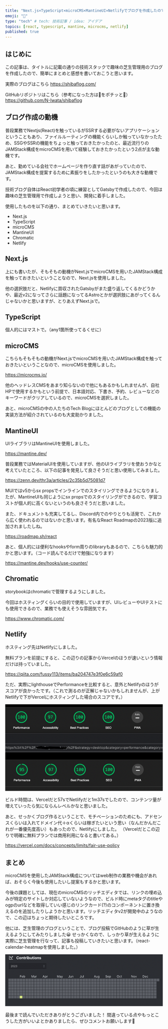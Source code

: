 ```yaml
---
title: "Next.js×TypeScript×microCMS×MantineUI×Netlifyでブログを作成したのでまとめと感想"
emoji: "🌱"
type: "tech" # tech: 技術記事 / idea: アイデア
topics: [react, typescript, mantine, microcms, netlify]
published: true
---
```


## はじめに

この記事は、タイトルに記載の通りの技術スタックで趣味の芝生管理用のブログを作成したので、簡単にまとめと感想を書いておこうと思います。

実際のブログはこちら
https://shibaflog.com/

GitHubリポジトリはこちら（参考になった方は🌟をポチッと🙏）
https://github.com/N-Iwata/shibaflog

## ブログ作成の動機

普段業務でNextjs(React)を触っているがSSRする必要がないアプリケーションということもあり、ファイルルーティングの機能くらいしか触っていなかったため、SSGやSSRの機能をちょっと触っておきたかったのと、最近流行りのJAMStack構成をmicroCMSを用いて経験しておきたかったという2点が主な動機です。

あと、勤めている会社でホームページを作り直す話があがっていたので、JAMStack構成を提案するために素振りをしたかったというのも大きな動機です。

技術ブログ自体はReact初学者の頃に練習としてGatsbyで作成したので、今回は趣味の芝生管理用で作成しようと思い、開発に着手しました。

使用したものを以下の通り、まとめていきたいと思います。

- Next.js
- TypeScript
- microCMS
- MantineUI
- Chromatic
- Netlify

## Next.js

上にも書いたが、そもそもの動機がNext.jsでmicroCMSを用いたJAMStack構成を触っておきたいということなので、Next.jsを使用しました。

他の選択肢だと、Netlifyに買収されたGatsbyがまた盛り返してくるかどうかや、最近v2になってさらに話題になってるAstroとかが選択肢にあがってくるんじゃないかと思いますが、とりあえずNext.jsで。

## TypeScript

個人的にはマストで。（any1箇所使ってるくせに）

## microCMS

こちらもそもそもの動機がNext.jsでmicroCMSを用いたJAMStack構成を触っておきたいということなので、microCMSを使用しました。

https://microcms.io/

他のヘッドレスCMSをあまり知らないので他にもあるかもしれませんが、自社HPで使用するかもという前提で、日本語対応、下書き、予約、レビューなどのキーワードがクリアしているので、microCMSを選択しました。

あと、microCMSの中の人たちのTech Blogにほとんどのブログとしての機能の実装方法が紹介されているのも大変助かりました。

## MantineUI

UIライブラリはMantineUIを使用しました。

https://mantine.dev/

普段業務ではMaterialUIを使用していますが、他のUIライブラリを使おうかなと考えていたところ、以下の記事を発見して良さそうだと思い使用してみました。

https://zenn.dev/thr3a/articles/2c35b5d75081d7

MUIではv5からsx propsでインラインでのスタイリングできるようになりましたが、MantineUIも同じようにsx propsでのスタイリングができるので、学習コストが個人的に高くないというのも良さそうだと思いました。

また、ドキュメントも充実してるし、Discord内でのやりとりも活発で、これから広く使われるのではないかと思います。有名なReact Roadmapの2023版に追加されましたしね。

https://roadmap.sh/react

あと、個人的には便利なhooksやform周りのlibraryもあるので、こちらも魅力的かと思います。（コード読んでるだけで勉強になります）

https://mantine.dev/hooks/use-counter/

## Chromatic

storybookはchromaticで管理するようにしました。

今回はホスティングくらいの目的で使用していますが、UIレビューやUIテストにも使用できるので、業務でも使えそうな雰囲気です。

https://www.chromatic.com/

## Netlify

ホスティング先はNetlifyにしました。

無料プランを前提にすると、この辺りの記事からVercelのほうが速いという情報だけは持っていました。

https://qiita.com/fussy113/items/ba204747e3f0e6c59af0

ただ、実際にlighthouseでPerformanceを比較すると、意外とNetlifyのほうがスコアが良かったです。（これで測るのが正解じゃないかもしれませんが、上がNetlifyで下がVercelにホスティングした場合のスコアです。）

![](/images/next-ts-microcms-matine-blog/image01.png)

ビルド時間は、Vercelだと57sでNetlifyだと1m37sでしたので、コンテンツ量が増えていったら気にならんレベルかなと思いました。

あと、せっかくブログ作るということで、モチベーションのためにも、アドセンスくらいは入れてドメイン代＋αくらいは稼ぎたいという思い（なんだかんだこれが一番優先度高い）もあったので、Netlifyにしました。
（Vercelだとこの辺りで明確に無料プランでは商用利用になると書いてある。）

https://vercel.com/docs/concepts/limits/fair-use-policy


## まとめ

microCMSを使用したJAMStack構成についてはweb制作の業務や機会があれば、おそらく今後も使用したいし提案もするかと思います。

今後の課題としては、現在のmicroCMSのリッチエディタでは、リンクの埋め込みが特定のサイトしか対応していないようなので、ビルド時にmetaタグのtitleやogpのurlなどを取得していい感じのリンクカード(?)のコンポーネントに置き換えるのを追加したりしようかと思います。リッチエディタv2が開発中のようなので、この辺はちょっと期待したいところです。

他には、芝生管理のブログということで、ブログ投稿でGitHubのように草が生えるようにしてみたりしました😀 せっかくなので、しっかり草が生えるように実際に芝生管理を行なって、記事も投稿していきたいと思います。（react-calendar-heatmapを使用しました。）

![](/images/next-ts-microcms-matine-blog/image02.png)


最後まで読んでいただきありがとうございました！
間違っている点やもっとこうした方がいいよとかありましたら、ぜひコメントお願いします🙏
